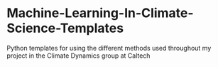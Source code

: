 # Machine-Learning-In-Climate-Science-Templates
Python templates for using the different methods used throughout my project in the Climate Dynamics group at Caltech
